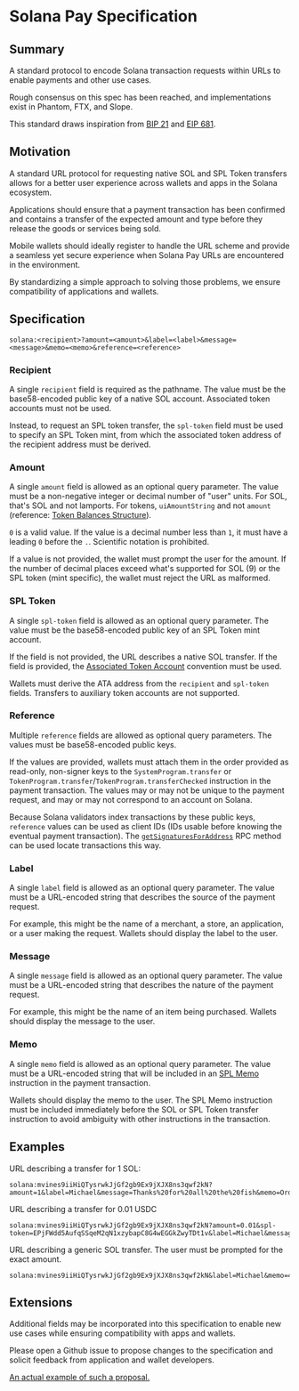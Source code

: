 # Solana Pay Specification

## Summary
A standard protocol to encode Solana transaction requests within URLs to enable payments and other use cases.

Rough consensus on this spec has been reached, and implementations exist in Phantom, FTX, and Slope.

This standard draws inspiration from [BIP 21](https://github.com/bitcoin/bips/blob/master/bip-0021.mediawiki) and [EIP 681](https://github.com/ethereum/EIPs/blob/master/EIPS/eip-681.md).

## Motivation
A standard URL protocol for requesting native SOL and SPL Token transfers allows for a better user experience across wallets and apps in the Solana ecosystem.

Applications should ensure that a payment transaction has been confirmed and contains a transfer of the expected amount and type before they release the goods or services being sold.

Mobile wallets should ideally register to handle the URL scheme and provide a seamless yet secure experience when Solana Pay URLs are encountered in the environment.

By standardizing a simple approach to solving those problems, we ensure compatibility of applications and wallets.

## Specification
```
solana:<recipient>?amount=<amount>&label=<label>&message=<message>&memo=<memo>&reference=<reference>
```

### Recipient
A single `recipient` field is required as the pathname. The value must be the base58-encoded public key of a native SOL account. Associated token accounts must not be used.

Instead, to request an SPL token transfer, the `spl-token` field must be used to specify an SPL Token mint, from which the associated token address of the recipient address must be derived.

### Amount
A single `amount` field is allowed as an optional query parameter. The value must be a non-negative integer or decimal number of "user" units. For SOL, that's SOL and not lamports. For tokens, `uiAmountString` and not `amount` (reference: [Token Balances Structure](https://docs.solana.com/developing/clients/jsonrpc-api#token-balances-structure)).

`0` is a valid value. If the value is a decimal number less than `1`, it must have a leading `0` before the `.`. Scientific notation is prohibited.

If a value is not provided, the wallet must prompt the user for the amount. If the number of decimal places exceed what's supported for SOL (9) or the SPL token (mint specific), the wallet must reject the URL as malformed.

### SPL Token
A single `spl-token` field is allowed as an optional query parameter. The value must be the base58-encoded public key of an SPL Token mint account.

If the field is not provided, the URL describes a native SOL transfer. If the field is provided, the [Associated Token Account](https://spl.solana.com/associated-token-account) convention must be used.

Wallets must derive the ATA address from the `recipient` and `spl-token` fields. Transfers to auxiliary token accounts are not supported.

### Reference
Multiple `reference` fields are allowed as optional query parameters. The values must be base58-encoded public keys.

If the values are provided, wallets must attach them in the order provided as read-only, non-signer keys to the `SystemProgram.transfer` or `TokenProgram.transfer`/`TokenProgram.transferChecked` instruction in the payment transaction. The values may or may not be unique to the payment request, and may or may not correspond to an account on Solana.

Because Solana validators index transactions by these public keys, `reference` values can be used as client IDs (IDs usable before knowing the eventual payment transaction). The [`getSignaturesForAddress`](https://docs.solana.com/developing/clients/jsonrpc-api#getsignaturesforaddress) RPC method can be used locate transactions this way.

### Label
A single `label` field is allowed as an optional query parameter. The value must be a URL-encoded string that describes the source of the payment request.

For example, this might be the name of a merchant, a store, an application, or a user making the request. Wallets should display the label to the user.

### Message
A single `message` field is allowed as an optional query parameter. The value must be a URL-encoded string that describes the nature of the payment request.

For example, this might be the name of an item being purchased. Wallets should display the message to the user.

### Memo
A single `memo` field is allowed as an optional query parameter. The value must be a URL-encoded string that will be included in an [SPL Memo](https://spl.solana.com/memo) instruction in the payment transaction.

Wallets should display the memo to the user. The SPL Memo instruction must be included immediately before the SOL or SPL Token transfer instruction to avoid ambiguity with other instructions in the transaction.

## Examples
URL describing a transfer for 1 SOL:
```
solana:mvines9iiHiQTysrwkJjGf2gb9Ex9jXJX8ns3qwf2kN?amount=1&label=Michael&message=Thanks%20for%20all%20the%20fish&memo=OrderId1234
```

URL describing a transfer for 0.01 USDC
```
solana:mvines9iiHiQTysrwkJjGf2gb9Ex9jXJX8ns3qwf2kN?amount=0.01&spl-token=EPjFWdd5AufqSSqeM2qN1xzybapC8G4wEGGkZwyTDt1v&label=Michael&message=Thanks%20for%20all%20the%20fish&memo=OrderId5678
```

URL describing a generic SOL transfer. The user must be prompted for the exact amount.
```
solana:mvines9iiHiQTysrwkJjGf2gb9Ex9jXJX8ns3qwf2kN&label=Michael&memo=4321ABCD
```

## Extensions

Additional fields may be incorporated into this specification to enable new use cases while ensuring compatibility with apps and wallets.

Please open a Github issue to propose changes to the specification and solicit feedback from application and wallet developers.

[An actual example of such a proposal.](https://github.com/solana-labs/solana-pay/issues/26)
